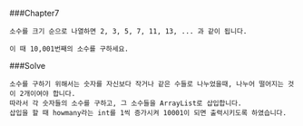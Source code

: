 ###Chapter7

    소수를 크기 순으로 나열하면 2, 3, 5, 7, 11, 13, ... 과 같이 됩니다.

    이 때 10,001번째의 소수를 구하세요.

###Solve

    소수를 구하기 위해서는 숫자를 자신보다 작거나 같은 수들로 나누었을때, 나누어 떨어지는 것이 2개이여야 합니다.
    따라서 각 숫자들의 소수를 구하고, 그 소수들을 ArrayList로 삽입합니다.
    삽입을 할 때 howmany라는 int를 1씩 증가시켜 10001이 되면 출력시키도록 하였습니다.